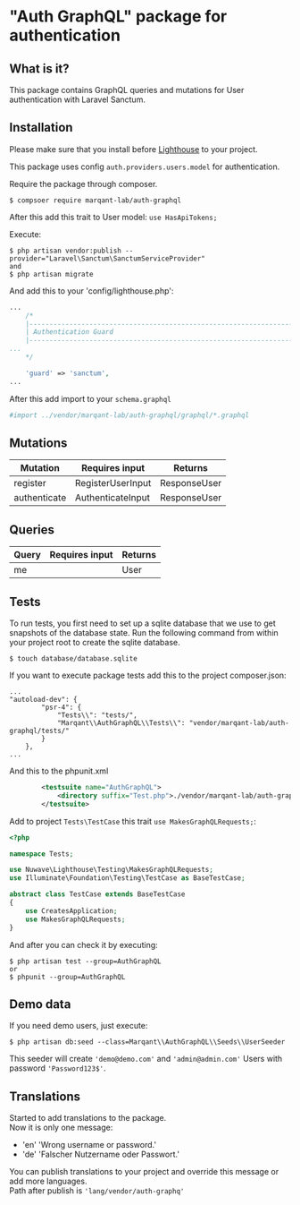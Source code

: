 # "Auth GraphQL" package for authentication

## What is it?

This package contains GraphQL queries and mutations for User authentication with Laravel Sanctum.

## Installation

Please make sure that you install before 
[Lighthouse](https://lighthouse-php.com/master/getting-started/installation.html#installation)
 to your project.  

This package uses config `auth.providers.users.model` for authentication.  

Require the package through composer.

```shell script
$ compsoer require marqant-lab/auth-graphql
```

After this add this trait to User model: `use HasApiTokens;`

Execute:
```
$ php artisan vendor:publish --provider="Laravel\Sanctum\SanctumServiceProvider"
and
$ php artisan migrate
```

And add this to your 'config/lighthouse.php':

```php
...
    /*
    |--------------------------------------------------------------------------
    | Authentication Guard
    |--------------------------------------------------------------------------
...
    */

    'guard' => 'sanctum',
...
```

After this add import to your `schema.graphql`

```graphql
#import ../vendor/marqant-lab/auth-graphql/graphql/*.graphql
```

## Mutations

| Mutation | Requires input | Returns |
| ------  | ----- | ----- |
| register | RegisterUserInput | ResponseUser |
| authenticate | AuthenticateInput | ResponseUser |

## Queries

| Query | Requires input | Returns |
| ------  | ----- | ----- |
| me |  | User |

## Tests

To run tests, you first need to set up a sqlite database that we use to get snapshots of the database state. Run the
 following command from within your project root to create the sqlite database.
 
```shell script
$ touch database/database.sqlite
```

If you want to execute package tests add this to the project composer.json:  
```
...
"autoload-dev": {
        "psr-4": {
            "Tests\\": "tests/",
            "Marqant\\AuthGraphQL\\Tests\\": "vendor/marqant-lab/auth-graphql/tests/"
        }
    },
...
```
And this to the phpunit.xml

```xml
        <testsuite name="AuthGraphQL">
            <directory suffix="Test.php">./vendor/marqant-lab/auth-graphql/tests</directory>
        </testsuite>
```

Add to project `Tests\TestCase` this trait `use MakesGraphQLRequests;`:

```php
<?php

namespace Tests;

use Nuwave\Lighthouse\Testing\MakesGraphQLRequests;
use Illuminate\Foundation\Testing\TestCase as BaseTestCase;

abstract class TestCase extends BaseTestCase
{
    use CreatesApplication;
    use MakesGraphQLRequests;
}

```

And after you can check it by executing:
```shell script
$ php artisan test --group=AuthGraphQL
or
$ phpunit --group=AuthGraphQL
```


## Demo data

If you need demo users, just execute:

```shell script
$ php artisan db:seed --class=Marqant\\AuthGraphQL\\Seeds\\UserSeeder
```

This seeder will create `'demo@demo.com'` and `'admin@admin.com'` Users 
with password `'Password123$'`.

## Translations

Started to add translations to the package.  
Now it is only one message:  
 - 'en' 'Wrong username or password.'
 - 'de' 'Falscher Nutzername oder Passwort.'
 
You can publish translations to your project and override this message or add more languages.  
Path after publish is `'lang/vendor/auth-graphq'`
